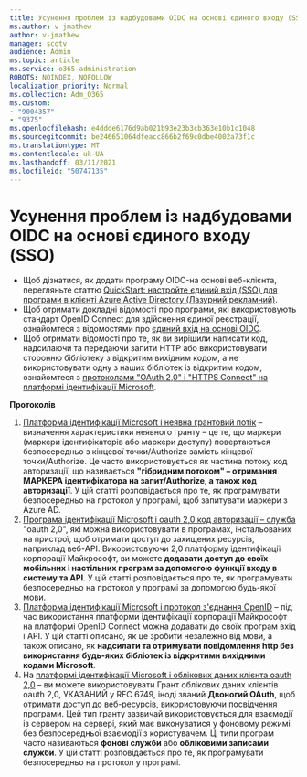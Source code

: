 ```yaml
---
title: Усунення проблем із надбудовами OIDC на основі єдиного входу (SSO)
ms.author: v-jmathew
author: v-jmathew
manager: scotv
audience: Admin
ms.topic: article
ms.service: o365-administration
ROBOTS: NOINDEX, NOFOLLOW
localization_priority: Normal
ms.collection: Adm_O365
ms.custom:
- "9004357"
- "9375"
ms.openlocfilehash: e4ddde6176d9ab021b93e23b3cb363e10b1c1048
ms.sourcegitcommit: be246651064dfeacc866b2f69c0dbe4002a73f1c
ms.translationtype: MT
ms.contentlocale: uk-UA
ms.lasthandoff: 03/11/2021
ms.locfileid: "50747135"
---
```

# <a name="troubleshoot-oidc-based-seamless-single-sign-on-sso-issues"></a>Усунення проблем із надбудовами OIDC на основі єдиного входу (SSO)

- Щоб дізнатися, як додати програму OIDC-на основі веб-клієнта, перегляньте статтю [QuickStart: настройте єдиний вхід (SSO) для програми в клієнті Azure Active Directory (Лазурний рекламний)](https://docs.microsoft.com/azure/active-directory/manage-apps/add-application-portal-setup-oidc-sso).
- Щоб отримати докладні відомості про програми, які використовують стандарт OpenID Connect для здійснення єдиної реєстрації, ознайомтеся з відомостями про [єдиний вхід на основі OIDC](https://docs.microsoft.com/azure/active-directory/manage-apps/configure-oidc-single-sign-on).
- Щоб отримати відомості про те, як ви вирішили написати код, надсилаючи та передаючи запити HTTP або використовувати сторонню бібліотеку з відкритим вихідним кодом, а не використовувати одну з наших бібліотек із відкритим кодом, ознайомтеся з [протоколами "OAuth 2,0" і "HTTPS Connect" на платформі ідентифікації Microsoft](https://docs.microsoft.com/azure/active-directory/develop/active-directory-v2-protocols).

**Протоколів**

1. [Платформа ідентифікації Microsoft і неявна грантовий потік](https://docs.microsoft.com/azure/active-directory/develop/v2-oauth2-implicit-grant-flow) – визначення характеристики неявного гранту – це те, що маркери (маркери ідентифікаторів або маркери доступу) повертаються безпосередньо з кінцевої точки/Authorize замість кінцевої точки/Authorize. Це часто використовується як частина потоку код авторизації, що називається **"гібридним потоком" – отримання МАРКЕРА ідентифікатора на запит/Authorize, а також код авторизації**. У цій статті розповідається про те, як програмувати безпосередньо на протокол у програмі, щоб запитувати маркери з Azure AD.
2. [Програма ідентифікації Microsoft і oauth 2,0 код авторизації – служба](https://docs.microsoft.com/azure/active-directory/develop/v2-oauth2-auth-code-flow) "oauth 2,0", які можна використовувати в програмах, інстальованих на пристрої, щоб отримати доступ до захищених ресурсів, наприклад веб-API. Використовуючи 2,0 платформу ідентифікації корпорації Майкрософт, ви можете **додавати доступ до своїх мобільних і настільних програм за допомогою функції входу в систему та API**. У цій статті розповідається про те, як програмувати безпосередньо на протокол у програмі за допомогою будь-якої мови.
3. [Платформа ідентифікації Microsoft і протокол з'єднання OpenID](https://docs.microsoft.com/azure/active-directory/develop/v2-protocols-oidc) – під час використання платформи ідентифікації корпорації Майкрософт на платформі OpenID Connect можна додавати до своїх програм вхід і API. У цій статті описано, як це зробити незалежно від мови, а також описано, як **надсилати та отримувати повідомлення http без використання будь-яких бібліотек із відкритими вихідними кодами Microsoft**.
4. На [платформі ідентифікації Microsoft і облікових даних клієнта oauth 2,0](https://docs.microsoft.com/azure/active-directory/develop/v2-oauth2-client-creds-grant-flow) – ви можете використовувати Грант облікових даних клієнтів oauth 2,0, УКАЗАНИЙ у RFC 6749, іноді званий **Двоногий OAuth**, щоб отримати доступ до веб-ресурсів, використовуючи посвідчення програми. Цей тип гранту зазвичай використовується для взаємодії із сервером на сервері, який має виконуватися у фоновому режимі без безпосередньої взаємодії з користувачем. Ці типи програм часто називаються **фонові служби** або **обліковими записами служби**. У цій статті розповідається про те, як програмувати безпосередньо на протокол у програмі.
